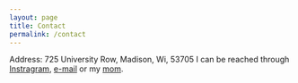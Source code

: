 ```yaml
---
layout: page
title: Contact
permalink: /contact
---
```


Address: 725 University Row, Madison, Wi, 53705
I can be reached through [Instragram](https://www.instagram.com/gallon_thedog/), [e-mail](mailto:gallon.us.liu@gmail.com) or my [mom](https://yifei-liu-yl.github.io).
